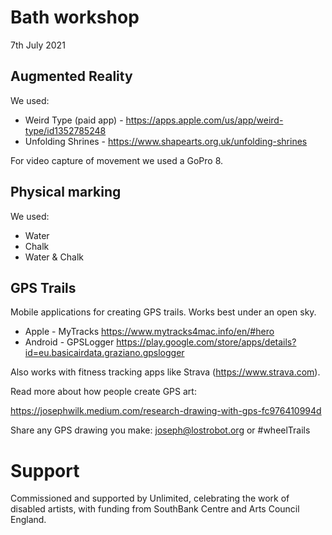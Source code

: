 # Bath workshop 
7th July 2021

## Augmented Reality

We used:
* Weird Type (paid app) - https://apps.apple.com/us/app/weird-type/id1352785248
* Unfolding Shrines - https://www.shapearts.org.uk/unfolding-shrines

For video capture of movement we used a GoPro 8.

## Physical marking 

We used:
* Water
* Chalk
* Water & Chalk

## GPS Trails

Mobile applications for creating GPS trails. Works best under an open sky.

* Apple - MyTracks https://www.mytracks4mac.info/en/#hero
* Android - GPSLogger https://play.google.com/store/apps/details?id=eu.basicairdata.graziano.gpslogger

Also works with fitness tracking apps like Strava (https://www.strava.com). 

Read more about how people create GPS art:

https://josephwilk.medium.com/research-drawing-with-gps-fc976410994d


Share any GPS drawing you make: 
joseph@lostrobot.org or #wheelTrails

# Support
Commissioned and supported by Unlimited, celebrating the work of disabled artists, with funding from SouthBank Centre and Arts Council England.

